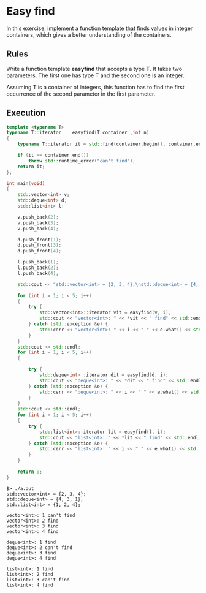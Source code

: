 # Easy find
In this exercise, implement a function template that finds values in integer containers, which gives a better understanding of the containers.

## Rules
Write a function template **easyfind** that accepts a type **T**.
It takes two parameters. The first one has type T and the second one is an integer.

Assuming T is a container of integers, this function has to find the first occurrence of the second parameter in the first parameter.

## Execution
```cpp
template <typename T>
typename T::iterator	easyfind(T container ,int n)
{
	typename T::iterator it = std::find(container.begin(), container.end(), n);

	if (it == container.end())
		throw std::runtime_error("can't find");
	return it;
};
```
```cpp
int main(void)
{
	std::vector<int> v;
	std::deque<int> d;
	std::list<int> l;

	v.push_back(2);
	v.push_back(3);
	v.push_back(4);

	d.push_front(1);
	d.push_front(3);
	d.push_front(4);

	l.push_back(1);
	l.push_back(2);
	l.push_back(4);

	std::cout << "std::vector<int> = {2, 3, 4};\nstd::deque<int> = {4, 3, 1};\nstd::list<int> = {1, 2, 4};\n" << std::endl;

	for (int i = 1; i < 5; i++)
	{
		try {
			std::vector<int>::iterator vit = easyfind(v, i);
			std::cout << "vector<int>: " << *vit << " find" << std::endl;
		} catch (std::exception &e) {
			std::cerr << "vector<int>: " << i << " " << e.what() << std::endl;
		}
	}
	std::cout << std::endl;
	for (int i = 1; i < 5; i++)
	{

		try {
			std::deque<int>::iterator dit = easyfind(d, i);
			std::cout << "deque<int>: " << *dit << " find" << std::endl;
		} catch (std::exception &e) {
			std::cerr << "deque<int>: " << i << " " << e.what() << std::endl;
		}
	}
	std::cout << std::endl;
	for (int i = 1; i < 5; i++)
	{
		try {
			std::list<int>::iterator lit = easyfind(l, i);
			std::cout << "list<int>: " << *lit << " find" << std::endl;
		} catch (std::exception &e) {
			std::cerr << "list<int>: " << i << " " << e.what() << std::endl;
		}
	}
	
	return 0;
}
```
```
$> ./a.out
std::vector<int> = {2, 3, 4};
std::deque<int> = {4, 3, 1};
std::list<int> = {1, 2, 4};

vector<int>: 1 can't find
vector<int>: 2 find
vector<int>: 3 find
vector<int>: 4 find

deque<int>: 1 find
deque<int>: 2 can't find
deque<int>: 3 find
deque<int>: 4 find

list<int>: 1 find
list<int>: 2 find
list<int>: 3 can't find
list<int>: 4 find
```
